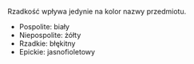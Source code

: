 Rzadkość wpływa jedynie na kolor nazwy przedmiotu.
* Pospolite: biały
* Niepospolite: żółty
* Rzadkie: błękitny
* Epickie: jasnofioletowy